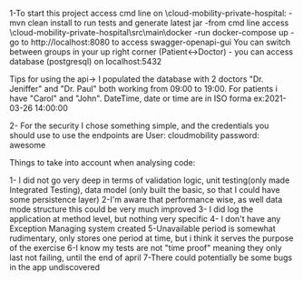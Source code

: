 1-To start this project access cmd line on \cloud-mobility-private-hospital:
        -mvn clean install to run tests and generate latest jar
        -from cmd line access \cloud-mobility-private-hospital\src\main\docker
        -run docker-compose up
        -go to http://localhost:8080 to access swagger-openapi-gui
                You can switch between groups in your up right corner (Patient<->Doctor)
        - you can access database (postgresql) on localhost:5432

Tips for using the api->
I populated the database with 2 doctors "Dr. Jeniffer" and "Dr. Paul" 
both working from 09:00 to 19:00. For patients i have "Carol" and "John".
DateTime, date or time are in ISO forma ex:2021-03-26 14:00:00

2- For the security I chose something simple, and the credentials you should use to use the endpoints are 
        User: cloudmobility
        password: awesome

Things to take into account when analysing code:

1- I did not go very deep in terms of validation logic, unit testing(only made Integrated Testing),
data model (only built the basic, so that I could have some persistence layer)
2-I'm aware that performance wise, as well data mode structure this could be very much improved
3- I did log the application at method level, but nothing very specific
4- I don't have any Exception Managing system created
5-Unavailable period is somewhat rudimentary, only stores one period at time, 
but i think it serves the purpose of the exercise
6-I know my tests are not "time proof" meaning they only last not failing, until the end of april
7-There could potentially be some bugs in the app undiscovered
